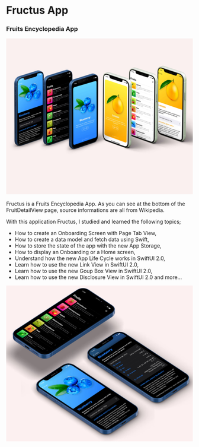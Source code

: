 # Fructus App
### Fruits Encyclopedia App

![Fructus](https://github.com/mehmetalickr/fructus-app/blob/master/App%20Images/fructus-app-image.jpg)

Fructus is a Fruits Encyclopedia App. As you can see at the bottom of the FruitDetailView page, source informations are all from Wikipedia. 

With this application Fructus, I studied and learned the following topics;

- How to create an Onboarding Screen with Page Tab View,
- How to create a data model and fetch data using Swift,
- How to store the state of the app with the new App Storage,
- How to display an Onboarding or a Home screen,
- Understand how the new App Life Cycle works in SwiftUI 2.0,
- Learn how to use the new Link View in SwiftUI 2.0,
- Learn how to use the new Goup Box View in SwiftUI 2.0,
- Learn how to use the new Disclosure View in SwiftUI 2.0 and more…


![Fructus App](https://github.com/mehmetalickr/fructus-app/blob/master/App%20Images/fructus-image.jpg)
